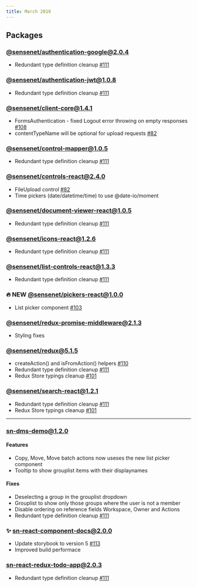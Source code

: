 ```yaml
---
title: March 2019
---
```


## Packages

### [@sensenet/authentication-google@2.0.4](https://github.com/SenseNet/sn-client/releases/tag/%40sensenet%2Fauthentication-google%402.0.4)

- Redundant type definition cleanup [#111](https://github.com/SenseNet/sn-client/pull/111)
  
### [@sensenet/authentication-jwt@1.0.8](https://github.com/SenseNet/sn-client/releases/tag/%40sensenet%2Fauthentication-jwt%401.0.8)

- Redundant type definition cleanup [#111](https://github.com/SenseNet/sn-client/pull/111)

### [@sensenet/client-core@1.4.1](https://github.com/SenseNet/sn-client/releases/tag/%40sensenet%2Fclient-core%401.4.1)

- FormsAuthentication - fixed Logout error throwing on empty responses [#108](https://github.com/SenseNet/sn-client/pull/108)
- contentTypeName will be optional for upload requests [#82](https://github.com/SenseNet/sn-client/pull/82)

### [@sensenet/control-mapper@1.0.5](https://github.com/SenseNet/sn-client/releases/tag/%40sensenet%2Fcontrol-mapper%401.0.5)

- Redundant type definition cleanup [#111](https://github.com/SenseNet/sn-client/pull/111)

### [@sensenet/controls-react@2.4.0](https://github.com/SenseNet/sn-client/releases/tag/%40sensenet%2Fcontrols-react%402.4.0)

- FileUpload control [#82](https://github.com/SenseNet/sn-client/pull/82)
- Time pickers (date/datetime/time) to use @date-io/moment
  
### [@sensenet/document-viewer-react@1.0.5](https://github.com/SenseNet/sn-client/releases/tag/%40sensenet%2Fdocument-viewer-react%401.0.5)

- Redundant type definition cleanup [#111](https://github.com/SenseNet/sn-client/pull/111)
  
### [@sensenet/icons-react@1.2.6](https://github.com/SenseNet/sn-client/releases/tag/%40sensenet%2Ficons-react%401.2.6)

- Redundant type definition cleanup [#111](https://github.com/SenseNet/sn-client/pull/111)
  
### [@sensenet/list-controls-react@1.3.3](https://github.com/SenseNet/sn-client/releases/tag/%40sensenet%2Flist-controls-react%401.3.3)

- Redundant type definition cleanup [#111](https://github.com/SenseNet/sn-client/pull/111)
  
### 🔥 NEW [@sensenet/pickers-react@1.0.0](https://github.com/SenseNet/sn-client/releases/tag/%40sensenet%2Fpickers-react%401.0.0)

- List picker component [#103](https://github.com/SenseNet/sn-client/pull/103)
  
### [@sensenet/redux-promise-middleware@2.1.3](https://github.com/SenseNet/sn-client/releases/tag/%40sensenet%2Fredux-promise-middleware%402.1.3)

- Styling fixes

### [@sensenet/redux@5.1.5](https://github.com/SenseNet/sn-client/releases/tag/%40sensenet%2Fredux%405.1.5)

- createAction() and isFromAction() helpers [#110](https://github.com/SenseNet/sn-client/pull/110)
- Redundant type definition cleanup [#111](https://github.com/SenseNet/sn-client/pull/111)
- Redux Store typings cleanup [#101](https://github.com/SenseNet/sn-client/pull/101)

### [@sensenet/search-react@1.2.1](https://github.com/SenseNet/sn-client/releases/tag/%40sensenet%2Fsearch-react%401.2.1)

- Redundant type definition cleanup [#111](https://github.com/SenseNet/sn-client/pull/111)
- Redux Store typings cleanup [#101](https://github.com/SenseNet/sn-client/pull/101)

---

### [sn-dms-demo@1.2.0](https://github.com/SenseNet/sn-client/releases/tag/sn-dms-demo%401.2.0)

#### Features
- Copy, Move, Move batch actions now useses the new list picker component
- Tooltip to show grouplist items with their displaynames

#### Fixes
- Deselecting a group in the grouplist dropdown
- Grouplist to show only those groups where the user is not a member
- Disable ordering on reference fields Workspace, Owner and Actions
- Redundant type definition cleanup [#111](https://github.com/SenseNet/sn-client/pull/111)
  
### ✨ [sn-react-component-docs@2.0.0](https://github.com/SenseNet/sn-client/releases/tag/sn-react-component-docs%402.0.0)

- Update storybook to version 5 [#113](https://github.com/SenseNet/sn-client/pull/113)
- Improved build performace

### [sn-react-redux-todo-app@2.0.3](https://github.com/SenseNet/sn-client/releases/tag/sn-react-redux-todo-app%402.0.3)

- Redundant type definition cleanup [#111](https://github.com/SenseNet/sn-client/pull/111)
